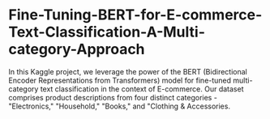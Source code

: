 # Fine-Tuning-BERT-for-E-commerce-Text-Classification-A-Multi-category-Approach
In this Kaggle project, we leverage the power of the BERT (Bidirectional Encoder Representations from Transformers) model for fine-tuned multi-category text classification in the context of E-commerce. Our dataset comprises product descriptions from four distinct categories - "Electronics," "Household," "Books," and "Clothing &amp; Accessories.
